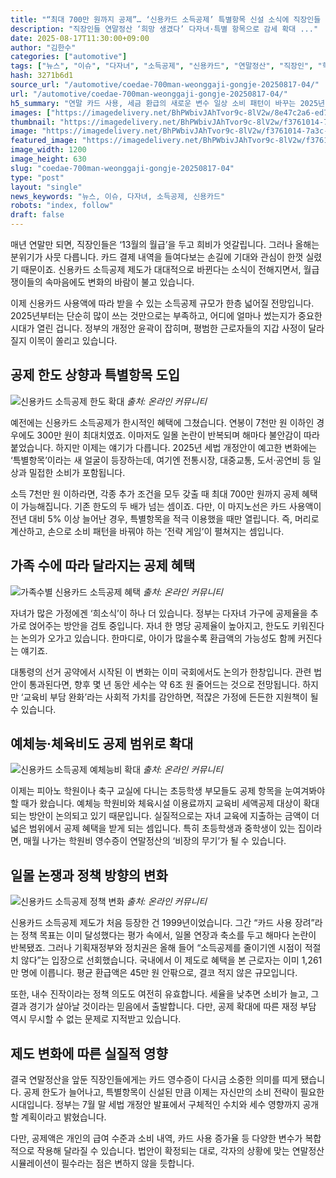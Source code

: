 ```yaml
---
title: "“최대 700만 원까지 공제”… ‘신용카드 소득공제’ 특별항목 신설 소식에 직장인들 ‘희망’"
description: "직장인들 연말정산 ‘희망 생겼다’ 다자녀·특별 항목으로 감세 확대 ..."
date: 2025-08-17T11:30:00+09:00
author: "김한수"
categories: ["automotive"]
tags: ["뉴스", "이슈", "다자녀", "소득공제", "신용카드", "연말정산", "직장인", "학원비", "절세혁신포인트", "가계부전략리부트"]
hash: 3271b6d1
source_url: "/automotive/coedae-700man-weonggaji-gongje-20250817-04/"
url: "/automotive/coedae-700man-weonggaji-gongje-20250817-04/"
h5_summary: "연말 카드 사용, 세금 환급의 새로운 변수 일상 소비 패턴이 바꾸는 2025년 소득공제 대전"
images: ["https://imagedelivery.net/BhPWbivJAhTvor9c-8lV2w/8e47c2a6-ed72-4d8f-5e5e-44966efbb300/public", "https://imagedelivery.net/BhPWbivJAhTvor9c-8lV2w/8011238a-6367-4cfa-c4af-9c7e99bacb00/public", "https://imagedelivery.net/BhPWbivJAhTvor9c-8lV2w/f3761014-7a3c-4f63-d5bd-9c560909b500/public", "https://imagedelivery.net/BhPWbivJAhTvor9c-8lV2w/90efd16b-e66c-4844-e1a0-bb50fda80b00/public", "https://imagedelivery.net/BhPWbivJAhTvor9c-8lV2w/cc1224b1-adea-4910-3fdf-4151cec37700/public"]
thumbnail: "https://imagedelivery.net/BhPWbivJAhTvor9c-8lV2w/f3761014-7a3c-4f63-d5bd-9c560909b500/public"
image: "https://imagedelivery.net/BhPWbivJAhTvor9c-8lV2w/f3761014-7a3c-4f63-d5bd-9c560909b500/public"
featured_image: "https://imagedelivery.net/BhPWbivJAhTvor9c-8lV2w/f3761014-7a3c-4f63-d5bd-9c560909b500/public"
image_width: 1200
image_height: 630
slug: "coedae-700man-weonggaji-gongje-20250817-04"
type: "post"
layout: "single"
news_keywords: "뉴스, 이슈, 다자녀, 소득공제, 신용카드"
robots: "index, follow"
draft: false
---
```


매년 연말만 되면, 직장인들은 ‘13월의 월급’을 두고 희비가 엇갈립니다. 그러나 올해는 분위기가 사뭇 다릅니다. 카드 결제 내역을 들여다보는 손길에 기대와 관심이 한껏 실렸기 때문이죠. 신용카드 소득공제 제도가 대대적으로 바뀐다는 소식이 전해지면서, 월급쟁이들의 속마음에도 변화의 바람이 불고 있습니다.

이제 신용카드 사용액에 따라 받을 수 있는 소득공제 규모가 한층 넓어질 전망입니다. 2025년부터는 단순히 많이 쓰는 것만으로는 부족하고, 어디에 얼마나 썼는지가 중요한 시대가 열린 겁니다. 정부의 개정안 윤곽이 잡히며, 평범한 근로자들의 지갑 사정이 달라질지 이목이 쏠리고 있습니다.

## 공제 한도 상향과 특별항목 도입

![신용카드 소득공제 한도 확대](https://imagedelivery.net/BhPWbivJAhTvor9c-8lV2w/90efd16b-e66c-4844-e1a0-bb50fda80b00/public)
*출처: 온라인 커뮤니티*


예전에는 신용카드 소득공제가 한시적인 혜택에 그쳤습니다. 연봉이 7천만 원 이하인 경우에도 300만 원이 최대치였죠. 이마저도 일몰 논란이 반복되며 해마다 불안감이 따라붙었습니다. 하지만 이제는 얘기가 다릅니다. 2025년 세법 개정안이 예고한 변화에는 ‘특별항목’이라는 새 얼굴이 등장하는데, 여기엔 전통시장, 대중교통, 도서·공연비 등 일상과 밀접한 소비가 포함됩니다.

소득 7천만 원 이하라면, 각종 추가 조건을 모두 갖출 때 최대 700만 원까지 공제 혜택이 가능해집니다. 기존 한도의 두 배가 넘는 셈이죠. 다만, 이 마지노선은 카드 사용액이 전년 대비 5% 이상 늘어난 경우, 특별항목을 적극 이용했을 때만 열립니다. 즉, 머리로 계산하고, 손으로 소비 패턴을 바꿔야 하는 ‘전략 게임’이 펼쳐지는 셈입니다.

## 가족 수에 따라 달라지는 공제 혜택

![가족수별 신용카드 소득공제 혜택](https://imagedelivery.net/BhPWbivJAhTvor9c-8lV2w/8e47c2a6-ed72-4d8f-5e5e-44966efbb300/public)
*출처: 온라인 커뮤니티*


자녀가 많은 가정에겐 ‘희소식’이 하나 더 있습니다. 정부는 다자녀 가구에 공제율을 추가로 얹어주는 방안을 검토 중입니다. 자녀 한 명당 공제율이 높아지고, 한도도 키워진다는 논의가 오가고 있습니다. 한마디로, 아이가 많을수록 환급액의 가능성도 함께 커진다는 얘기죠.

대통령의 선거 공약에서 시작된 이 변화는 이미 국회에서도 논의가 한창입니다. 관련 법안이 통과된다면, 향후 몇 년 동안 세수는 약 6조 원 줄어드는 것으로 전망됩니다. 하지만 ‘교육비 부담 완화’라는 사회적 가치를 감안하면, 적잖은 가정에 든든한 지원책이 될 수 있습니다.

## 예체능·체육비도 공제 범위로 확대

![신용카드 소득공제 예체능비 확대](https://imagedelivery.net/BhPWbivJAhTvor9c-8lV2w/cc1224b1-adea-4910-3fdf-4151cec37700/public)
*출처: 온라인 커뮤니티*


이제는 피아노 학원이나 축구 교실에 다니는 초등학생 부모들도 공제 항목을 눈여겨봐야 할 때가 왔습니다. 예체능 학원비와 체육시설 이용료까지 교육비 세액공제 대상이 확대되는 방안이 논의되고 있기 때문입니다. 실질적으로는 자녀 교육에 지출하는 금액이 더 넓은 범위에서 공제 혜택을 받게 되는 셈입니다. 특히 초등학생과 중학생이 있는 집이라면, 매월 나가는 학원비 영수증이 연말정산의 ‘비장의 무기’가 될 수 있습니다.

## 일몰 논쟁과 정책 방향의 변화

![신용카드 소득공제 정책 변화](https://imagedelivery.net/BhPWbivJAhTvor9c-8lV2w/8011238a-6367-4cfa-c4af-9c7e99bacb00/public)
*출처: 온라인 커뮤니티*


신용카드 소득공제 제도가 처음 등장한 건 1999년이었습니다. 그간 “카드 사용 장려”라는 정책 목표는 이미 달성했다는 평가 속에서, 일몰 연장과 축소를 두고 해마다 논란이 반복됐죠. 그러나 기획재정부와 정치권은 올해 들어 “소득공제를 줄이기엔 시점이 적절치 않다”는 입장으로 선회했습니다. 국내에서 이 제도로 혜택을 본 근로자는 이미 1,261만 명에 이릅니다. 평균 환급액은 45만 원 안팎으로, 결코 적지 않은 규모입니다.

또한, 내수 진작이라는 정책 의도도 여전히 유효합니다. 세율을 낮추면 소비가 늘고, 그 결과 경기가 살아날 것이라는 믿음에서 출발합니다. 다만, 공제 확대에 따른 재정 부담 역시 무시할 수 없는 문제로 지적받고 있습니다.

## 제도 변화에 따른 실질적 영향

결국 연말정산을 앞둔 직장인들에게는 카드 영수증이 다시금 소중한 의미를 띠게 됐습니다. 공제 한도가 늘어나고, 특별항목이 신설된 만큼 이제는 자신만의 소비 전략이 필요한 시대입니다. 정부는 7월 말 세법 개정안 발표에서 구체적인 수치와 세수 영향까지 공개할 계획이라고 밝혔습니다.

다만, 공제액은 개인의 급여 수준과 소비 내역, 카드 사용 증가율 등 다양한 변수가 복합적으로 작용해 달라질 수 있습니다. 법안이 확정되는 대로, 각자의 상황에 맞는 연말정산 시뮬레이션이 필수라는 점은 변하지 않을 듯합니다.
